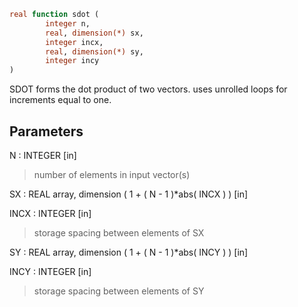 ```fortran
real function sdot (
		integer n,
		real, dimension(*) sx,
		integer incx,
		real, dimension(*) sy,
		integer incy
)
```

SDOT forms the dot product of two vectors.
uses unrolled loops for increments equal to one.

## Parameters
N : INTEGER [in]
> number of elements in input vector(s)

SX : REAL array, dimension ( 1 + ( N - 1 )*abs( INCX ) ) [in]

INCX : INTEGER [in]
> storage spacing between elements of SX

SY : REAL array, dimension ( 1 + ( N - 1 )*abs( INCY ) ) [in]

INCY : INTEGER [in]
> storage spacing between elements of SY
